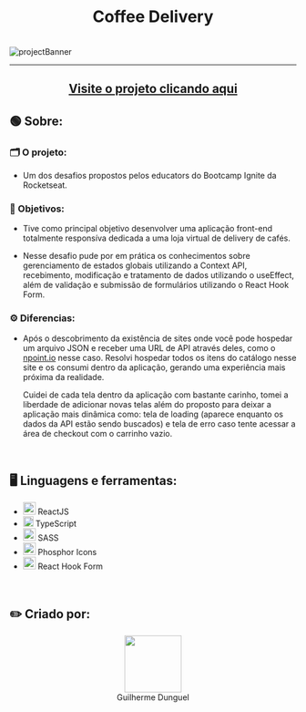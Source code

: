 <h1 align='center'>Coffee Delivery</h1>

<br>
<img src="https://i.imgur.com/HmPvtBt.jpg" alt='projectBanner'>
<hr>
<h2 align='center'><a href="https://coffee-delivery-teal.vercel.app">Visite o projeto clicando aqui</a></h2>
<h2>🟢 Sobre:</h2>
  <h3>🗂️ O projeto:</h3>
    <ul>
      <li><p>Um dos desafios propostos pelos educators do Bootcamp Ignite da Rocketseat.</p></li>
    </ul>
  <h3>📌 Objetivos:</h3>
  <ul>
    <li><p>Tive como principal objetivo desenvolver uma aplicação front-end totalmente responsíva dedicada a uma loja virtual de delivery de cafés.</p></li>
    <li><p>Nesse desafio pude por em prática os conhecimentos sobre gerenciamento de estados globais utilizando a Context API, recebimento, modificação e tratamento de dados utilizando o useEffect, além de validação e submissão de formulários utilizando o React Hook Form.</p></li>
  </ul>
  <h3>⚙️ Diferencias:</h3>
  <ul>
    <li>
      <p>Após o descobrimento da existência de sites onde você pode hospedar um arquivo JSON e receber uma URL de API através deles, como o <a href="https://www.npoint.io">npoint.io</a> nesse caso. Resolvi hospedar todos os itens do catálogo nesse site e os consumi dentro da aplicação, gerando uma experiência mais próxima da realidade.</p>
      <p>Cuidei de cada tela dentro da aplicação com bastante carinho, tomei a liberdade de adicionar novas telas além do proposto para deixar a aplicação mais dinâmica como: tela de loading (aparece enquanto os dados da API estão sendo buscados) e tela de erro caso tente acessar a área de checkout com o carrinho vazio.</p>
    </li>
  </ul>
  <br>
<h2>🖥️ Linguagens e ferramentas:</h2>
<ul>
   <li><img src="https://upload.wikimedia.org/wikipedia/commons/thumb/a/a7/React-icon.svg/2300px-React-icon.svg.png" width=22px> ReactJS</li>
  <li><img src="https://upload.wikimedia.org/wikipedia/commons/thumb/4/4c/Typescript_logo_2020.svg/1200px-Typescript_logo_2020.svg.png" width=18px> TypeScript</li>
  <li><img src="https://upload.wikimedia.org/wikipedia/commons/thumb/9/96/Sass_Logo_Color.svg/2560px-Sass_Logo_Color.svg.png" width=22px> SASS</li>
  <li><img src="https://phosphoricons.com/favicon-512.png" width=22px> Phosphor Icons</li>
  <li><img src="https://encrypted-tbn0.gstatic.com/images?q=tbn:ANd9GcS0mEFRfGtPYve2U5BW5Uut37msKZMS1dmG8XWpM9nxqQP9PB7whu4VQwrh7QkDK_ljRAs&usqp=CAU" width=22px> React Hook Form</li>
</ul>
</ul>
<br>
<h2>✏️ Criado por:</h2>
<div align='center'>
  <img src="https://avatars.githubusercontent.com/u/89926690?v=4" width="100px">
  <br>
  <a align='center' src="https://github.com/GuilhermeDunguel">Guilherme Dunguel</a>
</div>
